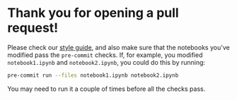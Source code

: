 # Thank you for opening a pull request!

Please check our [style guide](https://github.com/pymc-devs/pymc3/wiki/PyMC's-Jupyter-Notebook-Style), and also make sure that the notebooks you've modified pass the `pre-commit` checks. If, for example, you modified `notebook1.ipynb` and `notebook2.ipynb`, you could do this by running:

```bash
pre-commit run --files notebook1.ipynb notebook2.ipynb
```

You may need to run it a couple of times before all the checks pass.
